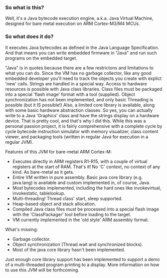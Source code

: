 ### So what is this?

Well, it's a Java bytecode execution engine, a.k.a. Java Virtual Machine, designed for bare metal execution on ARM Cortex-M3/M4 MCUs. 

### So what does it do? 

It executes Java bytecodes as defined in the Java Language Specification.  And that means you can write embedded firmware in "Java" and run such programs on the embedded target.  

"Java" is in quotes because there are a few restrictons and limitations to what you can do.  Since the VM has no garbage collector, like any good embedded developer you'll need to track the objects you create with explict 'new' calls.  Strings are handled in a special way.  Access to hardware resources is possible with Java class libraries.  Class files must be packaged into a special 'flash image' format with a tool (supplied). Object synchronization has not been implemented, and only basic Threading is possible (but it IS possible!)  Also, a limited core library is available, along with some basic hardware abstraction classes.  So yes, you can actually write to a Java 'Graphics' class and have the strings display on a hardware device. That is pretty cool, and that's why I did this.  While this was a personal passion project, it is fairly comprehensive with a complete cycle by cycle bytecode instruction simulator with memory visualizer, class content viewer, and packaging tools (written in regular Java for execution in a regular JVM).

Features of this JVM for bare-metal ARM Cortex-M:
- Executes directly in ARM registers R1-R15, with a couple of virtual registers at the start of RAM.  That's it!  No 'C' context, no context of any kind.  As bare-metal as it gets. 
- Entire VM written in pure assembly.  Basic java core library (e.g. java.lang) is available and custom implemented in, of course, Java.
- Most bytecodes implemented, including the hard ones like invokevirtual, invokestatic, tablelookup.
- Multi-threading! Thread class' start, sleep supported.
- Heap-based object and stack allocation.
- Compiled Java class files must be processed into a special flash image with the 'ClassPackager' tool before loading to the target.
- VM currently implemented in the 'old style' ARM assembly format.  

What's missing:
- Garbage collector.
- Object synchronization  (Thread.wait and synchronized blocks).
- Most of the java core library hasn't been implemented.

Just enough core library support has been implemented to support a demo of a multi-threaded program printing to a display.  More information on how to use this JVM will be forthcoming.
